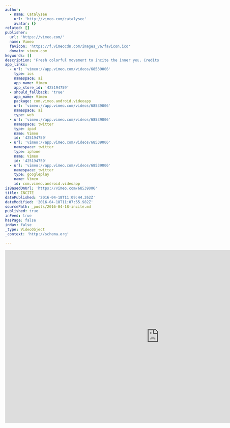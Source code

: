 ```yaml
---
author:
  - name: Catalysee
    url: 'http://vimeo.com/catalysee'
    avatar: {}
related: []
publisher:
  url: 'https://vimeo.com/'
  name: Vimeo
  favicon: 'https://f.vimeocdn.com/images_v6/favicon.ico'
  domain: vimeo.com
keywords: []
description: 'Fresh colorful movement to incite the inner you. Credits: 3D Artist: Karolina Sereikaite Sound Design: Andrea Damiano Produced at KORB Year of completion: 2013'
app_links:
  - url: 'vimeo://app.vimeo.com/videos/68539006'
    type: ios
    namespace: ai
    app_name: Vimeo
    app_store_id: '425194759'
  - should_fallback: 'true'
    app_name: Vimeo
    package: com.vimeo.android.videoapp
    url: 'vimeo://app.vimeo.com/videos/68539006'
    namespace: ai
    type: web
  - url: 'vimeo://app.vimeo.com/videos/68539006'
    namespace: twitter
    type: ipad
    name: Vimeo
    id: '425194759'
  - url: 'vimeo://app.vimeo.com/videos/68539006'
    namespace: twitter
    type: iphone
    name: Vimeo
    id: '425194759'
  - url: 'vimeo://app.vimeo.com/videos/68539006'
    namespace: twitter
    type: googleplay
    name: Vimeo
    id: com.vimeo.android.videoapp
isBasedOnUrl: 'https://vimeo.com/68539006'
title: INCITE
datePublished: '2016-04-18T11:09:44.262Z'
dateModified: '2016-04-18T11:07:55.982Z'
sourcePath: _posts/2016-04-18-incite.md
published: true
inFeed: true
hasPage: false
inNav: false
_type: VideoObject
_context: 'http://schema.org'

---
```

<iframe src="https://cdn.embedly.com/widgets/media.html?src=https%3A%2F%2Fplayer.vimeo.com%2Fvideo%2F68539006&amp;url=https%3A%2F%2Fvimeo.com%2F68539006&amp;image=http%3A%2F%2Fi.vimeocdn.com%2Fvideo%2F440990381_1280.jpg&amp;key=b7d04c9b404c499eba89ee7072e1c4f7&amp;type=text%2Fhtml&amp;schema=vimeo" width="1000" height="563" scrolling="no" frameborder="0" allowfullscreen="" style=""></iframe>
